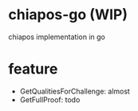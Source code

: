 # chiapos-go (WIP)
chiapos implementation in go

# feature
- GetQualitiesForChallenge: almost
- GetFullProof: todo
